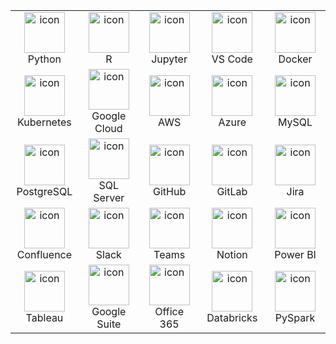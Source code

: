 <div align="center">
<table>
<tr>
    <td align="center" width="96">
        <img src="https://techstack-generator.vercel.app/python-icon.svg" alt="icon" width="65" height="65" />
        <br>Python
    </td>
    <td align="center" width="96">
        <img src="https://techstack-generator.vercel.app/r-original.svg" alt="icon" width="65" height="65" />
        <br>R
    </td>
    <td align="center" width="96">
        <img src="https://cdn.jsdelivr.net/gh/devicons/devicon/icons/jupyter/jupyter-original.svg" alt="icon" width="65" height="65" />
        <br>Jupyter
    </td>
    <td align="center" width="96">
        <img src="https://cdn.jsdelivr.net/gh/devicons/devicon/icons/vscode/vscode-original.svg" alt="icon" width="65" height="65" />
        <br>VS Code
    </td>
    <td align="center" width="96">
        <img src="https://cdn.jsdelivr.net/gh/devicons/devicon/icons/docker/docker-original.svg" alt="icon" width="65" height="65" />
        <br>Docker
    </td>
</tr>
<tr>
    <td align="center" width="96">
        <img src="https://cdn.jsdelivr.net/gh/devicons/devicon/icons/kubernetes/kubernetes-plain.svg" alt="icon" width="65" height="65" />
        <br>Kubernetes
    </td>
    <td align="center" width="96">
        <img src="https://cdn.jsdelivr.net/gh/devicons/devicon/icons/googlecloud/googlecloud-original.svg" alt="icon" width="65" height="65" />
        <br>Google Cloud
    </td>
    <td align="center" width="96">
        <img src="https://techstack-generator.vercel.app/aws-icon.svg" alt="icon" width="65" height="65" />
        <br>AWS
    </td>
    <td align="center" width="96">
        <img src="https://cdn.jsdelivr.net/gh/devicons/devicon/icons/azure/azure-original.svg" alt="icon" width="65" height="65" />
        <br>Azure
    </td>
    <td align="center" width="96">
        <img src="https://cdn.jsdelivr.net/gh/devicons/devicon/icons/mysql/mysql-original.svg" alt="icon" width="65" height="65" />
        <br>MySQL
    </td>
</tr>
<tr>
    <td align="center" width="96">
        <img src="https://cdn.jsdelivr.net/gh/devicons/devicon/icons/postgresql/postgresql-original.svg" alt="icon" width="65" height="65" />
        <br>PostgreSQL
    </td>
    <td align="center" width="96">
        <img src="https://cdn.jsdelivr.net/gh/devicons/devicon/icons/microsoftsqlserver/microsoftsqlserver-plain.svg" alt="icon" width="65" height="65" />
        <br>SQL Server
    </td>
    <td align="center" width="96">
        <img src="https://cdn.jsdelivr.net/gh/devicons/devicon/icons/github/github-original.svg" alt="icon" width="65" height="65" />
        <br>GitHub
    </td>
    <td align="center" width="96">
        <img src="https://cdn.jsdelivr.net/gh/devicons/devicon/icons/gitlab/gitlab-original.svg" alt="icon" width="65" height="65" />
        <br>GitLab
    </td>
    <td align="center" width="96">
        <img src="https://cdn.jsdelivr.net/gh/devicons/devicon/icons/jira/jira-original.svg" alt="icon" width="65" height="65" />
        <br>Jira
    </td>
</tr>
<tr>
    <td align="center" width="96">
        <img src="https://cdn.jsdelivr.net/gh/devicons/devicon/icons/confluence/confluence-original.svg" alt="icon" width="65" height="65" />
        <br>Confluence
    </td>
    <td align="center" width="96">
        <img src="https://cdn.jsdelivr.net/gh/devicons/devicon/icons/slack/slack-original.svg" alt="icon" width="65" height="65" />
        <br>Slack
    </td>
    <td align="center" width="96">
        <img src="https://img.icons8.com/color/96/microsoft-teams.png" alt="icon" width="65" height="65" />
        <br>Teams
    </td>
    <td align="center" width="96">
        <img src="https://img.icons8.com/color/96/notion--v1.png" alt="icon" width="65" height="65" />
        <br>Notion
    </td>
    <td align="center" width="96">
        <img src="https://img.icons8.com/color/96/power-bi.png" alt="icon" width="65" height="65" />
        <br>Power BI
    </td>
</tr>
<tr>
    <td align="center" width="96">
        <img src="https://img.icons8.com/color/96/tableau-software.png" alt="icon" width="65" height="65" />
        <br>Tableau
    </td>
    <td align="center" width="96">
        <img src="https://img.icons8.com/color/96/google-logo.png" alt="icon" width="65" height="65" />
        <br>Google Suite
    </td>
    <td align="center" width="96">
        <img src="https://img.icons8.com/color/96/microsoft-office-2019.png" alt="icon" width="65" height="65" />
        <br>Office 365
    </td>
    <td align="center" width="96">
        <img src="https://img.icons8.com/external-tal-revivo-color-tal-revivo/96/external-databricks-an-american-enterprise-software-company-founded-by-the-creators-of-apache-spark-logo-color-tal-revivo.png" alt="icon" width="65" height="65" />
        <br>Databricks
    </td>
    <td align="center" width="96">
        <img src="https://cdn.jsdelivr.net/gh/devicons/devicon/icons/apache/apache-original.svg" alt="icon" width="65" height="65" />
        <br>PySpark
    </td>
</tr>
</table>
</div>
